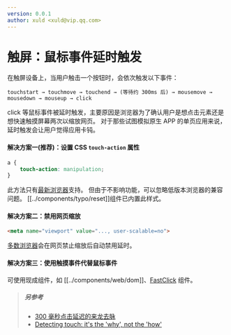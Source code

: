 ```yaml
---
version: 0.0.1
author: xuld <xuld@vip.qq.com>
---
```

# 触屏：鼠标事件延时触发

在触屏设备上，当用户触击一个按钮时，会依次触发以下事件：
```
touchstart → touchmove → touchend → (等待约 300ms 后) → mousemove → mousedown → mouseup → click
```

click 等鼠标事件被延时触发，主要原因是浏览器为了确认用户是想点击元素还是想快速触摸屏幕两次以缩放网页。
对于那些试图模拟原生 APP 的单页应用来说，延时触发会让用户觉得应用卡钝。

#### 解决方案一(推荐)：设置 CSS `touch-action` 属性
```css
a {
    touch-action: manipulation;
}
```
此方法只有[最新浏览器](http://caniuse.com/#search=-ms-touch-action)支持。
但由于不影响功能，可以忽略低版本浏览器的兼容问题。
[[../components/typo/reset]]组件已内置此样式。

#### 解决方案二：禁用网页缩放
```html
<meta name="viewport" value="..., user-scalable=no">
```
[多数浏览器](https://patrickhlauke.github.io/touch/tests/results/#suppressing-300ms-delay)会在网页禁止缩放后自动禁用延时。

#### 解决方案三：使用触摸事件代替鼠标事件
可使用现成组件，如 [[../components/web/dom]]、[FastClick](https://github.com/ftlabs/fastclick) 组件。

> ##### 另参考
> - [300 毫秒点击延迟的来龙去脉](https://thx.github.io/mobile/300ms-click-delay)
> - [Detecting touch: it's the 'why', not the 'how'](https://hacks.mozilla.org/2013/04/detecting-touch-its-the-why-not-the-how/)